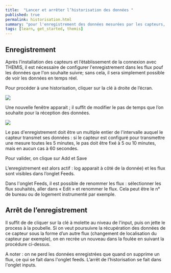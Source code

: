 ```yaml
---
title:  "Lancer et arrêter l’historisation des données "
published: true
permalink: historisation.html
summary: "pour l'enregistrement des données mesurées par les capteurs, THEMIS propose un dispositif très flexible basé sur des processus"
tags: [learn, get_started, themis]
---
```


## Enregistrement

Après l’installation des capteurs et l’établissement de la connexion avec THEMIS, il est nécessaire de configurer l'enregistrement dans les flux pouf les données que l'on souhaite suivre; sans cela, il sera simplement possible de voir les données en temps réel. 

Pour procéder à une historisation, cliquer sur la clé à droite de l’écran. 

![](images/post5/Clé_molette.PNG)

Une nouvelle fenêtre apparait ; il suffit de modifier le pas de temps que l’on souhaite pour la réception des données. 

![](images/post5/fréquence.PNG)

Le pas d'enregistrement doit être un multiple entier de l'intervalle auquel le capteur transmet ses données : si le capteur est configuré pour transmettre une mesure toutes les 5 minutes, le pas doit être fixé à 5 ou 10 minutes, mais en aucun cas à 60 secondes. 

Pour valider, on clique sur <span class="label label-info">Add</span> et <span class="label label-info">Save</span>

L’enregistrement est alors actif : <span class="label label-info">log</span> apparait à côté de la donnée) et les flux sont visibles dans l’onglet Feeds. 

Dans l'onglet Feeds, il est possible de renommer les flux : sélectionner les flux souhaités, aller dans « Edit » et renommer le flux. Cela peut être le n° de bureau ou de logement instrumenté par exemple. 

## Arrêt de l’enregistrement 

Il suffit de de cliquer sur la clé à molette au niveau de l'input, puis on jette le process à la poubelle. Si on veut poursuivre la récupération des données de ce capteur sous la forme d’un autre flux (changement de localisation du capteur par exemple), on en recrée un nouveau dans la foulée en suivant la procédure ci-dessus.

A noter : on ne perd les données enregistrées que quand on supprime un flux, ce qui se fait dans l'onglet feeds. L’arrêt de l’historisation se fait dans l'onglet inputs. 
